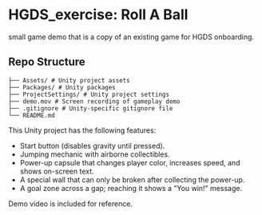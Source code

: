 # HGDS_exercise: Roll A Ball
small game demo that is a copy of an existing game for HGDS onboarding.

## Repo Structure
```
├── Assets/ # Unity project assets
├── Packages/ # Unity packages
├── ProjectSettings/ # Unity project settings
├── demo.mov # Screen recording of gameplay demo
├── .gitignore # Unity-specific gitignore file
└── README.md
```

This Unity project has the following features:
- Start button (disables gravity until pressed).
- Jumping mechanic with airborne collectibles.
- Power-up capsule that changes player color, increases speed, and shows on-screen text.
- A special wall that can only be broken after collecting the power-up.
- A goal zone across a gap; reaching it shows a "You win!" message.


Demo video is included for reference.
